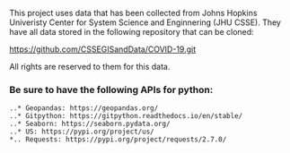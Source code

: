 This project uses data that has been collected from Johns Hopkins Univeristy Center for System Science and Enginnering (JHU CSSE). They have all data stored
in the following repository that can be cloned:

https://github.com/CSSEGISandData/COVID-19.git

All rights are reserved to them for this data.

### Be sure to have the following APIs for python:
    ..* Geopandas: https://geopandas.org/
    ..* Gitpython: https://gitpython.readthedocs.io/en/stable/
    ..* Seaborn: https://seaborn.pydata.org/
    ..* US: https://pypi.org/project/us/
    *.. Requests: https://pypi.org/project/requests/2.7.0/
    
